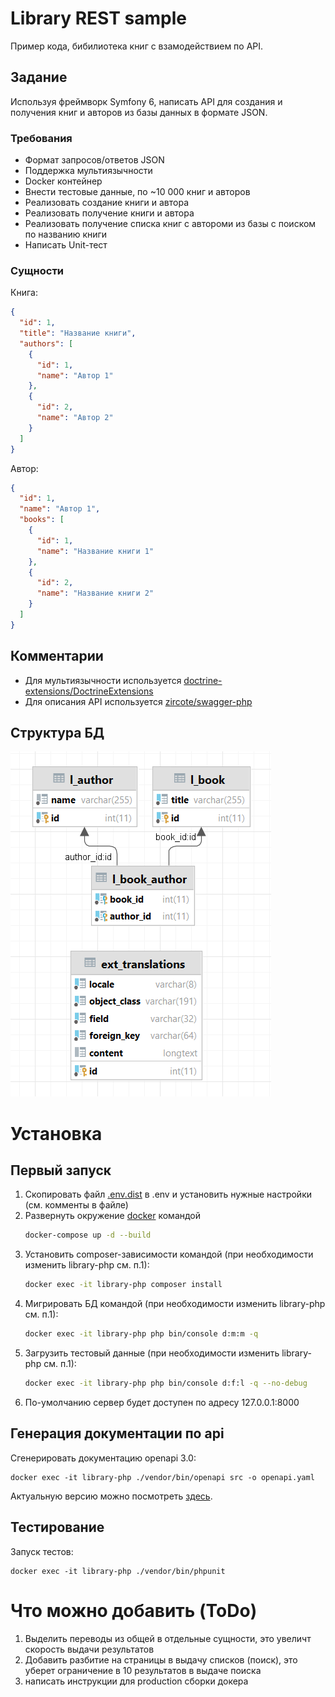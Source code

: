 # Library REST sample
Пример кода, бибилиотека книг с взамодействием по API.

## Задание
Используя фреймворк Symfony 6, написать API для создания и получения книг и авторов из базы данных в формате JSON.

### Требования
- Формат запросов/ответов JSON
- Поддержка мультиязычности
- Docker контейнер
- Внести тестовые данные, по ~10 000 книг и авторов
- Реализовать создание книги и автора
- Реализовать получение книги и автора
- Реализовать получение списка книг с автороми из базы c поиском по названию книги
- Написать Unit-тест

### Сущности
Книга:
```json
{
  "id": 1,
  "title": "Название книги",
  "authors": [
    {
      "id": 1,
      "name": "Автор 1"
    },
    {
      "id": 2,
      "name": "Автор 2"
    }
  ]
}
```

Автор:
```json
{
  "id": 1,
  "name": "Автор 1",
  "books": [
    {
      "id": 1,
      "name": "Название книги 1"
    },
    {
      "id": 2,
      "name": "Название книги 2"
    }
  ]
}
```

## Комментарии
- Для мультиязычности
  используется [doctrine-extensions/DoctrineExtensions](https://github.com/doctrine-extensions/DoctrineExtensions)
- Для описания API используется [zircote/swagger-php](https://github.com/zircote/swagger-php)

## Структура БД
![database](./docs/images/db.png)

# Установка
## Первый запуск
1. Скопировать файл [.env.dist](./.env.dist) в .env и установить нужные настройки (см. комменты в файле)
2. Развернуть окружение [docker](https://www.docker.com/) командой
    ```bash
    docker-compose up -d --build
    ```
3. Установить composer-зависимости командой (при необходимости изменить library-php см. п.1):
     ```bash
     docker exec -it library-php composer install
     ```
4. Мигрировать БД командой (при необходимости изменить library-php см. п.1):
     ```bash
     docker exec -it library-php php bin/console d:m:m -q
     ```
5. Загрузить тестовый данные (при необходимости изменить library-php см. п.1):
     ```bash
     docker exec -it library-php php bin/console d:f:l -q --no-debug
     ```
6. По-умолчанию сервер будет доступен по адресу 127.0.0.1:8000

## Генерация документации по api
Сгенерировать документацию openapi 3.0:
```shell
docker exec -it library-php ./vendor/bin/openapi src -o openapi.yaml
```
Актуальную версию можно посмотреть [здесь](./docs/openapi.yaml).

## Тестирование
Запуск тестов:
```shell
docker exec -it library-php ./vendor/bin/phpunit
```

# Что можно добавить (ToDo)
1. Выделить переводы из общей в отдельные сущности, это увеличт скорость выдачи результатов
2. Добавить разбитие на страницы в выдачу списков (поиск), это уберет ограничение в 10 результатов в выдаче поиска
3. написать инструкции для production сборки докера
